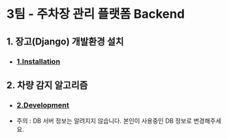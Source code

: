 # 3팀 - 주차장 관리 플랫폼 Backend
## 1. 장고(Django) 개발환경 설치
* ### [1.Installation](./1.%20Installation/)

## 2. 차량 감지 알고리즘
* ### [2.Development](./2.%20Development/)
* 주의 : DB 서버 정보는 알려지지 않습니다. 본인이 사용중인 DB 정보로 변경해주세요.